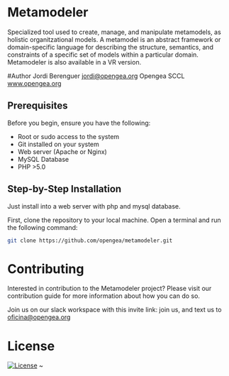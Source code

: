 # Metamodeler
Specialized tool used to create, manage, and manipulate metamodels, as holistic organitzational models. A metamodel is an abstract framework or domain-specific language for describing the structure, semantics, and constraints of a specific set of models within a particular domain. Metamodeler is also available in a VR version.

#Author
Jordi Berenguer
jordi@opengea.org
Opengea SCCL
www.opengea.org

## Prerequisites

Before you begin, ensure you have the following:

- Root or sudo access to the system
- Git installed on your system
- Web server (Apache  or Nginx)
- MySQL Database
- PHP >5.0

## Step-by-Step Installation

Just install into a web server with php and mysql database.

First, clone the repository to your local machine. Open a terminal and run the following command:

```bash
git clone https://github.com/opengea/metamodeler.git 
```

# Contributing

Interested in contribution to the Metamodeler project? Please visit our contribution guide for more information about how you can do so.

Join us on our slack workspace with this invite link: join us, and text us to oficina@opengea.org

# License

[![License](https://img.shields.io/badge/license-Apache--2.0-blue.svg)](https://opensource.org/licenses/Apache-2.0)
~                                                                                                                                 
